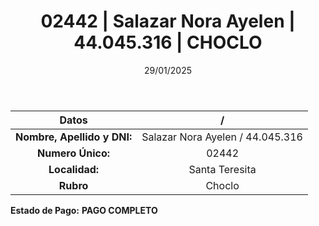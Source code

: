 ﻿---
title: 02442 | Salazar Nora Ayelen | 44.045.316 | CHOCLO
date: 29/01/2025
draft: false
tags: ['santa-teresita', 'titular', 'choclo']
---

|          **Datos**          |  /  |
|:---------------------------:|:---:|
| **Nombre, Apellido y DNI:** | Salazar Nora Ayelen / 44.045.316 |
|      **Numero Único:**      | 02442 |
|        **Localidad:**       | Santa Teresita |
|          **Rubro**          | Choclo |

**Estado de Pago:** **PAGO COMPLETO**
